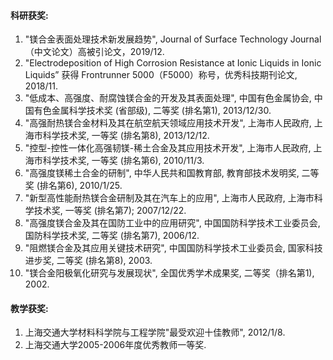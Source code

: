 #### 科研获奖:
1. "镁合金表面处理技术新发展趋势", Journal of Surface Technology Journal（中文论文）高被引论文，2019/12.
2. "Electrodeposition of High Corrosion Resistance at Ionic Liquids in Ionic Liquids” 获得 Frontrunner 5000（F5000）称号，优秀科技期刊论文, 2018/11.
3. "低成本、高强度、耐腐蚀镁合金的开发及其表面处理", 中国有色金属协会, 中国有色金属科学技术奖 (省部级), 二等奖 (排名第1), 2013/12/30.    
4. "高强耐热镁合金材料及其在航空航天领域应用技术开发", 上海市人民政府, 上海市科学技术奖, 一等奖 (排名第8), 2013/12/12.  
5. "控型-控性一体化高强韧镁-稀土合金及其应用技术开发", 上海市人民政府, 上海市科学技术奖, 一等奖 (排名第6), 2010/11/3.  
6. "高强度镁稀土合金的研制", 中华人民共和国教育部, 教育部技术发明奖, 二等奖 (排名第6), 2010/1/25.
7. "新型高性能耐热镁合金研制及其在汽车上的应用", 上海市人民政府, 上海市科学技术奖, 一等奖 (排名第7); 2007/12/22.
8. "高强度镁合金及其在国防工业中的应用研究", 中国国防科学技术工业委员会, 国防科学技术奖, 二等奖 (排名第7), 2006/12.
9. "阻燃镁​​合金及其应用关键技术研究", 中国国防科学技术工业委员会, 国家科技进步奖, 二等奖 (排名第8), 2003.
10. "镁合金阳极氧化研究与发展现状", 全国优秀学术成果奖, 二等奖（排名第1), 2002.

#### 教学获奖:
1. 上海交通大学材料科学院与工程学院"最受欢迎十佳教师", 2012/1/8.  
2. 上海交通大学2005-2006年度优秀教师一等奖.
